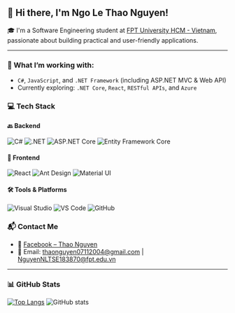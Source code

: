 ## 👋 Hi there, I'm Ngo Le Thao Nguyen!

🎓 I'm a Software Engineering student at [FPT University HCM - Vietnam](https://daihoc.fpt.edu.vn/), passionate about building practical and user-friendly applications.  

---

### 🌱 What I’m working with:

- `C#`, `JavaScript`, and `.NET Framework` (including ASP.NET MVC & Web API)
- Currently exploring: `.NET Core`, `React`, `RESTful APIs`, and `Azure`

### 💻 Tech Stack

#### 🔙 Backend  
![C#](https://img.shields.io/badge/C%23-239120?style=for-the-badge&logo=c-sharp&logoColor=white)  ![.NET](https://img.shields.io/badge/.NET-512BD4?style=for-the-badge&logo=dotnet&logoColor=white)  ![ASP.NET Core](https://img.shields.io/badge/ASP.NET_Core-5C2D91?style=for-the-badge&logo=dotnet&logoColor=white)  ![Entity Framework Core](https://img.shields.io/badge/EF_Core-6E4C13?style=for-the-badge&logo=nuget&logoColor=white)


#### 🎨 Frontend  
![React](https://img.shields.io/badge/React-20232A?style=for-the-badge&logo=react&logoColor=61DAFB)  ![Ant Design](https://img.shields.io/badge/AntDesign-0170FE?style=for-the-badge&logo=antdesign&logoColor=white)  ![Material UI](https://img.shields.io/badge/MUI-007FFF?style=for-the-badge&logo=mui&logoColor=white)  

#### 🛠 Tools & Platforms  
![Visual Studio](https://img.shields.io/badge/Visual%20Studio-5C2D91?style=for-the-badge&logo=visualstudio&logoColor=white)  ![VS Code](https://img.shields.io/badge/VS%20Code-007ACC?style=for-the-badge&logo=visualstudiocode&logoColor=white)  ![GitHub](https://img.shields.io/badge/GitHub-181717?style=for-the-badge&logo=github&logoColor=white)


### 📬 Contact Me

- 💬 [Facebook – Thao Nguyen](https://www.facebook.com/zollieng)
- 📧 Email: [thaonguyen07112004@gmail.com](mailto:thaonguyen07112004@gmail.com) | [NguyenNLTSE183870@fpt.edu.vn](mailto:NguyenNLTSE183870@fpt.edu.vn)
---

### 📊 GitHub Stats

[![Top Langs](https://github-readme-stats.vercel.app/api/top-langs/?username=zolliene&layout=compact)](https://github.com/anuraghazra/github-readme-stats)    ![GitHub stats](https://github-readme-stats.vercel.app/api?username=zolliene&show_icons=true&count_private=true)
